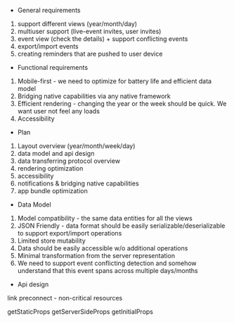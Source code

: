 * General requirements
1. support different views (year/month/day)
2. multiuser support (live-event invites, user invites)
3. event view (check the details) + support conflicting events
4. export/import events
5. creating reminders that are pushed to user device

* Functional requirements
1. Mobile-first - we need to optimize for battery life and efficient data model
2. Bridging native capabilities via any native framework
3. Efficient rendering - changing the year or the week should be quick. We want user not feel any loads
4. Accessibility

* Plan
1. Layout overview (year/month/week/day)
2. data model and api design
3. data transferring protocol overview
4. rendering optimization
5. accessibility
6. notifications & bridging native capabilities
7. app bundle optimization

* Data Model
1. Model compatibility - the same data entities for all the views
2. JSON Friendly - data format should be easily serializable/deserializable to support export/import operations
3. Limited store mutability
4. Data should be easily accessible w/o additional operations
5. Minimal transformation from the server representation
6. We need to support event conflicting detection and somehow understand that this event spans across multiple days/months

* Api design

link preconnect - non-critical resources

getStaticProps
getServerSideProps
getInitialProps
